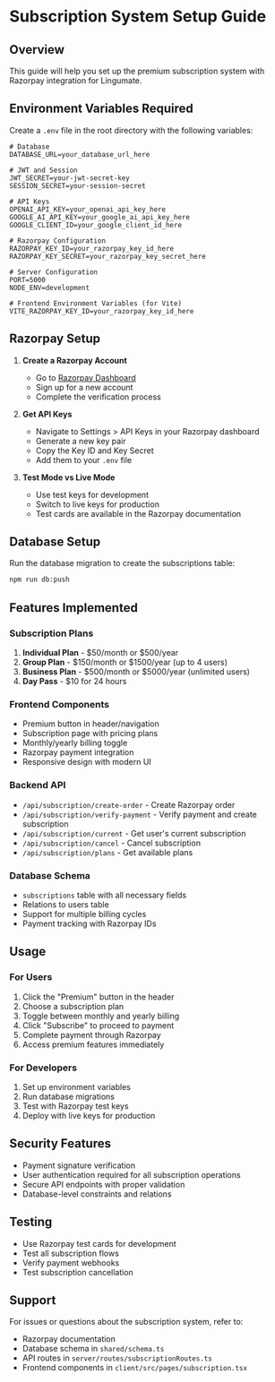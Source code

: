 # Subscription System Setup Guide

## Overview
This guide will help you set up the premium subscription system with Razorpay integration for Lingumate.

## Environment Variables Required

Create a `.env` file in the root directory with the following variables:

```env
# Database
DATABASE_URL=your_database_url_here

# JWT and Session
JWT_SECRET=your-jwt-secret-key
SESSION_SECRET=your-session-secret

# API Keys
OPENAI_API_KEY=your_openai_api_key_here
GOOGLE_AI_API_KEY=your_google_ai_api_key_here
GOOGLE_CLIENT_ID=your_google_client_id_here

# Razorpay Configuration
RAZORPAY_KEY_ID=your_razorpay_key_id_here
RAZORPAY_KEY_SECRET=your_razorpay_key_secret_here

# Server Configuration
PORT=5000
NODE_ENV=development

# Frontend Environment Variables (for Vite)
VITE_RAZORPAY_KEY_ID=your_razorpay_key_id_here
```

## Razorpay Setup

1. **Create a Razorpay Account**
   - Go to [Razorpay Dashboard](https://dashboard.razorpay.com/)
   - Sign up for a new account
   - Complete the verification process

2. **Get API Keys**
   - Navigate to Settings > API Keys in your Razorpay dashboard
   - Generate a new key pair
   - Copy the Key ID and Key Secret
   - Add them to your `.env` file

3. **Test Mode vs Live Mode**
   - Use test keys for development
   - Switch to live keys for production
   - Test cards are available in the Razorpay documentation

## Database Setup

Run the database migration to create the subscriptions table:

```bash
npm run db:push
```

## Features Implemented

### Subscription Plans
1. **Individual Plan** - $50/month or $500/year
2. **Group Plan** - $150/month or $1500/year (up to 4 users)
3. **Business Plan** - $500/month or $5000/year (unlimited users)
4. **Day Pass** - $10 for 24 hours

### Frontend Components
- Premium button in header/navigation
- Subscription page with pricing plans
- Monthly/yearly billing toggle
- Razorpay payment integration
- Responsive design with modern UI

### Backend API
- `/api/subscription/create-order` - Create Razorpay order
- `/api/subscription/verify-payment` - Verify payment and create subscription
- `/api/subscription/current` - Get user's current subscription
- `/api/subscription/cancel` - Cancel subscription
- `/api/subscription/plans` - Get available plans

### Database Schema
- `subscriptions` table with all necessary fields
- Relations to users table
- Support for multiple billing cycles
- Payment tracking with Razorpay IDs

## Usage

### For Users
1. Click the "Premium" button in the header
2. Choose a subscription plan
3. Toggle between monthly and yearly billing
4. Click "Subscribe" to proceed to payment
5. Complete payment through Razorpay
6. Access premium features immediately

### For Developers
1. Set up environment variables
2. Run database migrations
3. Test with Razorpay test keys
4. Deploy with live keys for production

## Security Features
- Payment signature verification
- User authentication required for all subscription operations
- Secure API endpoints with proper validation
- Database-level constraints and relations

## Testing
- Use Razorpay test cards for development
- Test all subscription flows
- Verify payment webhooks
- Test subscription cancellation

## Support
For issues or questions about the subscription system, refer to:
- Razorpay documentation
- Database schema in `shared/schema.ts`
- API routes in `server/routes/subscriptionRoutes.ts`
- Frontend components in `client/src/pages/subscription.tsx`

